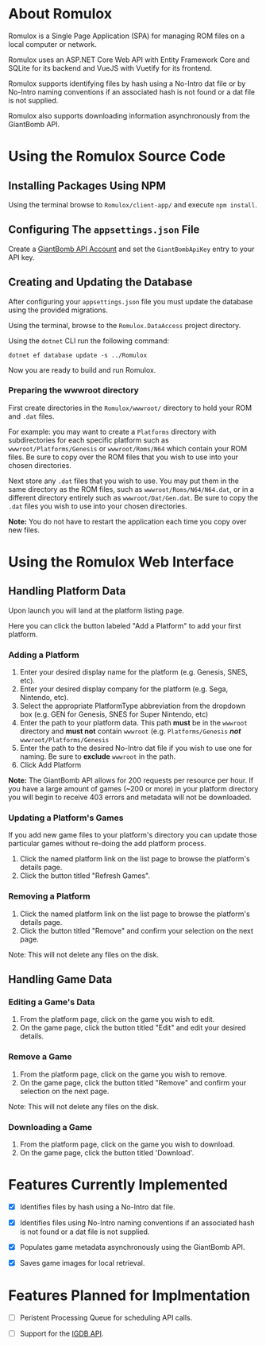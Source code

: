 # About Romulox

Romulox is a Single Page Application (SPA) for managing ROM files on a local computer or network.

Romulox uses an ASP.NET Core Web API with Entity Framework Core and SQLite for its backend and VueJS with Vuetify for its frontend.

Romulox supports identifying files by hash using a No-Intro dat file or by No-Intro naming conventions if an associated hash is not found or a dat file is not supplied.

Romulox also supports downloading information asynchronously from the GiantBomb API.

# Using the Romulox Source Code

## Installing Packages Using NPM
Using the terminal browse to `Romulox/client-app/` and execute `npm install`.

## Configuring The `appsettings.json` File
Create a [GiantBomb API Account](https://www.giantbomb.com/api/) and set the `GiantBombApiKey` entry to your API key.

## Creating and Updating the Database
After configuring your `appsettings.json` file you must update the database using the provided migrations. 

Using the terminal, browse to the `Romulox.DataAccess` project directory. 

Using the `dotnet` CLI run the following command:

`dotnet ef database update -s ../Romulox`

Now you are ready to build and run Romulox.

### Preparing the wwwroot directory

First create directories in the `Romulox/wwwroot/` directory to hold your ROM and `.dat` files. 

For example: you may want to create a `Platforms` directory with subdirectories for each specific platform such as `wwwroot/Platforms/Genesis` or `wwwroot/Roms/N64` which contain your ROM files. Be sure to copy over the ROM files that you wish to use into your chosen directories.

Next store any `.dat` files that you wish to use. You may put them in the same directory as the ROM files, such as `wwwroot/Roms/N64/N64.dat`, or in a different directory entirely such as `wwwroot/Dat/Gen.dat`. Be sure to copy the `.dat` files you wish to use into your chosen directories.

**Note:** You do not have to restart the application each time you copy over new files. 

# Using the Romulox Web Interface

## Handling Platform Data

Upon launch you will land at the platform listing page.

Here you can click the button labeled "Add a Platform" to add your first platform.

### Adding a Platform
  1. Enter your desired display name for the platform (e.g. Genesis, SNES, etc).
  2. Enter your desired display company for the platform (e.g. Sega, Nintendo, etc).
  3. Select the appropriate PlatformType abbreviation from the dropdown box (e.g. GEN for Genesis, SNES for Super Nintendo, etc)
  4. Enter the path to your platform data. This path **must** be in the `wwwroot` directory and **must not** contain `wwwroot` (e.g. `Platforms/Genesis` **_not_** `wwwroot/Platforms/Genesis`
  5. Enter the path to the desired No-Intro dat file if you wish to use one for naming. Be sure to **exclude** `wwwroot` in the path.
  6. Click Add Platform

**Note:** The GiantBomb API allows for 200 requests per resource per hour. If you have a large amount of games (~200 or more) in your platform directory you will begin to receive 403 errors and metadata will not be downloaded.
 
### Updating a Platform's Games
If you add new game files to your platform's directory you can update those particular games without re-doing the add platform process.

  1. Click the named platform link on the list page to browse the platform's details page.
  2. Click the button titled "Refresh Games".

### Removing a Platform
  1. Click the named platform link on the list page to browse the platform's details page.
  2. Click the button titled "Remove" and confirm your selection on the next page.
  
Note: This will not delete any files on the disk.

## Handling Game Data

### Editing a Game's Data
  1. From the platform page, click on the game you wish to edit.
  2. On the game page, click the button titled "Edit" and edit your desired details.

### Remove a Game
  1. From the platform page, click on the game you wish to remove.
  2. On the game page, click the button titled "Remove" and confirm your selection on the next page.
  
Note: This will not delete any files on the disk.
  
### Downloading a Game
  1. From the platform page, click on the game you wish to download.
  2. On the game page, click the button titled 'Download'.
  
# Features Currently Implemented
  - [x] Identifies files by hash using a No-Intro dat file.
  
  - [x] Identifies files using No-Intro naming conventions if an associated hash is not found or a dat file is not supplied.
  
  - [x] Populates game metadata asynchronously using the GiantBomb API.
  
  - [x] Saves game images for local retrieval.
  
# Features Planned for Implmentation
  - [ ] Peristent Processing Queue for scheduling API calls.
  
  - [ ] Support for the [IGDB API](https://www.igdb.com/api).

